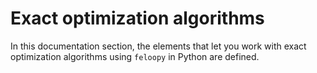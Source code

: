 # Exact optimization algorithms

In this documentation section, the elements that let you work with exact optimization algorithms using `feloopy` in Python are defined. 


